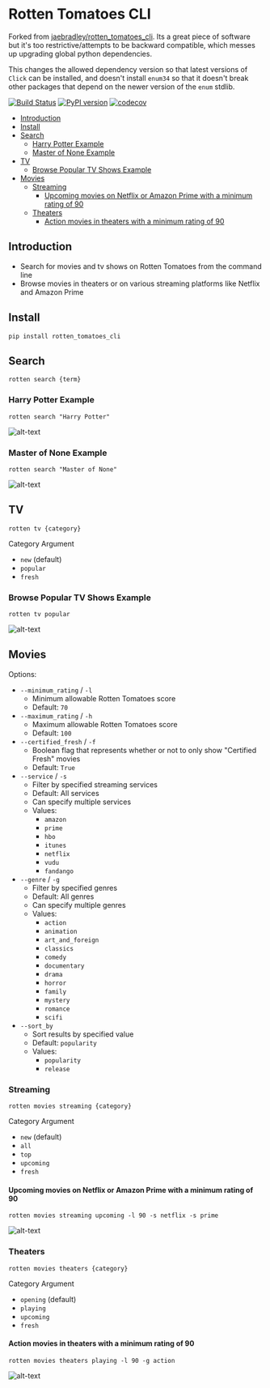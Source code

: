 # Rotten Tomatoes CLI

Forked from [jaebradley/rotten_tomatoes_cli](https://github.com/jaebradley/rotten_tomatoes_cli). Its a great piece of software but it's too restrictive/attempts to be backward compatible, which messes up upgrading global python dependencies.

This changes the allowed dependency version so that latest versions of `Click` can be installed, and doesn't install `enum34` so that it doesn't break other packages that depend on the newer version of the `enum` stdlib.

[![Build Status](https://travis-ci.org/jaebradley/rotten_tomatoes_cli.svg?branch=master)](https://travis-ci.org/jaebradley/rotten_tomatoes_cli)
[![PyPI version](https://badge.fury.io/py/rotten_tomatoes_cli.svg)](https://badge.fury.io/py/rotten_tomatoes_cli)
[![codecov](https://codecov.io/gh/jaebradley/rotten_tomatoes_cli/branch/master/graph/badge.svg)](https://codecov.io/gh/jaebradley/rotten_tomatoes_cli)

* [Introduction](https://github.com/jaebradley/rotten_tomatoes_cli#introduction)
* [Install](https://github.com/jaebradley/rotten_tomatoes_cli#install)
* [Search](https://github.com/jaebradley/rotten_tomatoes_cli#search)
  * [Harry Potter Example](https://github.com/jaebradley/rotten_tomatoes_cli#harry-potter-example)
  * [Master of None Example](https://github.com/jaebradley/rotten_tomatoes_cli#master-of-none-example)
* [TV](https://github.com/jaebradley/rotten_tomatoes_cli#tv)
  * [Browse Popular TV Shows Example](https://github.com/jaebradley/rotten_tomatoes_cli#browse-popular-tv-shows-example)
* [Movies](https://github.com/jaebradley/rotten_tomatoes_cli#movies)
  * [Streaming](https://github.com/jaebradley/rotten_tomatoes_cli#streaming)
    * [Upcoming movies on Netflix or Amazon Prime with a minimum rating of 90](https://github.com/jaebradley/rotten_tomatoes_cli#upcoming-movies-on-netflix-or-amazon-prime-with-a-minimum-rating-of-90)
  * [Theaters](https://github.com/jaebradley/rotten_tomatoes_cli#theaters)
    * [Action movies in theaters with a minimum rating of 90](https://github.com/jaebradley/rotten_tomatoes_cli#action-movies-in-theaters-with-a-minimum-rating-of-90)

## Introduction

* Search for movies and tv shows on Rotten Tomatoes from the command line
* Browse movies in theaters or on various streaming platforms like Netflix and Amazon Prime

## Install
`pip install rotten_tomatoes_cli`

## Search

`rotten search {term}`

### Harry Potter Example

`rotten search "Harry Potter"`

![alt-text](http://imgur.com/MNAwVxI.png)

### Master of None Example

`rotten search "Master of None"`

![alt-text](http://imgur.com/FNPejbR.png)

## TV

`rotten tv {category}`

Category Argument
* `new` (default)
* `popular`
* `fresh`

### Browse Popular TV Shows Example

`rotten tv popular`

![alt-text](http://imgur.com/3PYkLuz.png)

## Movies

Options:
* `--minimum_rating` / `-l`
  * Minimum allowable Rotten Tomatoes score
  * Default: `70`
* `--maximum_rating` / `-h`
  * Maximum allowable Rotten Tomatoes score
  * Default: `100`
* `--certified_fresh` / `-f`
  * Boolean flag that represents whether or not to only show "Certified Fresh" movies
  * Default: `True`
* `--service` / `-s`
  * Filter by specified streaming services
  * Default: All services
  * Can specify multiple services
  * Values:
    * `amazon`
    * `prime`
    * `hbo`
    * `itunes`
    * `netflix`
    * `vudu`
    * `fandango`
* `--genre` / `-g`
  * Filter by specified genres
  * Default: All genres
  * Can specify multiple genres
  * Values:
    * `action`
    * `animation`
    * `art_and_foreign`
    * `classics`
    * `comedy`
    * `documentary`
    * `drama`
    * `horror`
    * `family`
    * `mystery`
    * `romance`
    * `scifi`
* `--sort_by`
  * Sort results by specified value
  * Default: `popularity`
  * Values:
    * `popularity`
    * `release`


### Streaming

`rotten movies streaming {category}`

Category Argument
* `new` (default)
* `all`
* `top`
* `upcoming`
* `fresh`

#### Upcoming movies on Netflix or Amazon Prime with a minimum rating of 90

`rotten movies streaming upcoming -l 90 -s netflix -s prime`

![alt-text](http://imgur.com/7aP33au.png)

### Theaters

`rotten movies theaters {category}`

Category Argument
* `opening` (default)
* `playing`
* `upcoming`
* `fresh`

#### Action movies in theaters with a minimum rating of 90

`rotten movies theaters playing -l 90 -g action`

![alt-text](http://imgur.com/vU54rQr.png)
